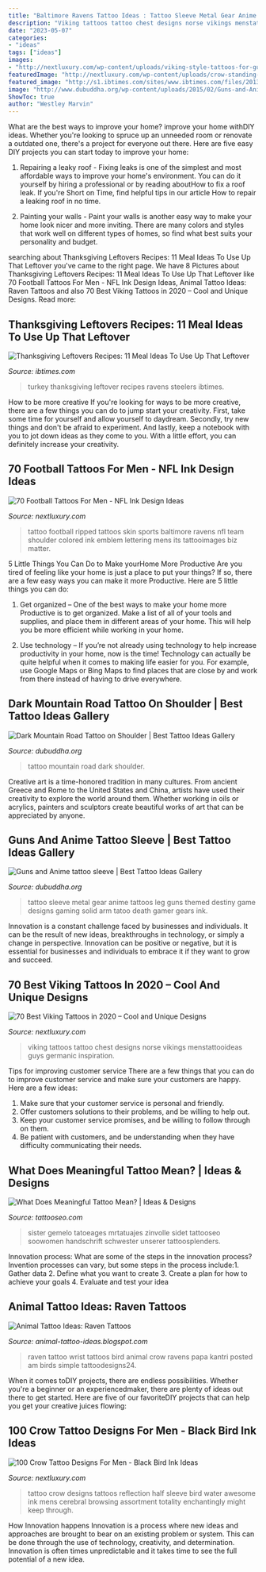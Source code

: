 ```yaml
---
title: "Baltimore Ravens Tattoo Ideas : Tattoo Sleeve Metal Gear Anime Tattoos Leg Guns Themed Destiny Game Designs Gaming Solid Arm Tatoo Death Gamer Gears Ink"
description: "Viking tattoos tattoo chest designs norse vikings menstattooideas guys germanic inspiration"
date: "2023-05-07"
categories:
- "ideas"
tags: ["ideas"]
images:
- "http://nextluxury.com/wp-content/uploads/viking-style-tattoos-for-guys.jpg"
featuredImage: "http://nextluxury.com/wp-content/uploads/crow-standing-in-water-half-sleeve-tattoos-for-men.jpg"
featured_image: "http://s1.ibtimes.com/sites/www.ibtimes.com/files/2013/11/29/thanksgiving-leftover-recipes.jpg"
image: "http://www.dubuddha.org/wp-content/uploads/2015/02/Guns-and-Anime-tattoo-sleeve.jpg"
ShowToc: true
author: "Westley Marvin"
---
```



What are the best ways to improve your home?
improve your home withDIY ideas. Whether you're looking to spruce up an unneeded room or renovate a outdated one, there's a project for everyone out there. Here are five easy DIY projects you can start today to improve your home: 
1. Repairing a leaky roof - Fixing leaks is one of the simplest and most affordable ways to improve your home's environment. You can do it yourself by hiring a professional or by reading aboutHow to fix a roof leak. If you're Short on Time, find helpful tips in our article How to repair a leaking roof in no time. 

2. Painting your walls - Paint your walls is another easy way to make your home look nicer and more inviting. There are many colors and styles that work well on different types of homes, so find what best suits your personality and budget.

	

		
searching about Thanksgiving Leftovers Recipes: 11 Meal Ideas To Use Up That Leftover you've came to the right page. We have 8 Pictures about Thanksgiving Leftovers Recipes: 11 Meal Ideas To Use Up That Leftover like 70 Football Tattoos For Men - NFL Ink Design Ideas, Animal Tattoo Ideas: Raven Tattoos and also 70 Best Viking Tattoos in 2020 – Cool and Unique Designs. Read more:
		
    
## Thanksgiving Leftovers Recipes: 11 Meal Ideas To Use Up That Leftover

<img loading=lazy src="http://s1.ibtimes.com/sites/www.ibtimes.com/files/2013/11/29/thanksgiving-leftover-recipes.jpg" onerror="this.onerror=null;this.src='https://tse4.mm.bing.net/th?id=OIP.lJaHJFqVqOEJr0nA5RLvQgHaFD&amp;pid=15.1';" alt="Thanksgiving Leftovers Recipes: 11 Meal Ideas To Use Up That Leftover">

_Source: ibtimes.com_

>turkey thanksgiving leftover recipes ravens steelers ibtimes. 

	

How to be more creative
If you're looking for ways to be more creative, there are a few things you can do to jump start your creativity. First, take some time for yourself and allow yourself to daydream. Secondly, try new things and don't be afraid to experiment. And lastly, keep a notebook with you to jot down ideas as they come to you. With a little effort, you can definitely increase your creativity.

    
## 70 Football Tattoos For Men - NFL Ink Design Ideas

<img loading=lazy src="http://nextluxury.com/wp-content/uploads/mens-baltimore-ravens-football-ripped-skin-arm-tattoo.jpg" onerror="this.onerror=null;this.src='https://tse3.mm.bing.net/th?id=OIP.D3oTW6-jxXebe27FMev95wHaHa&amp;pid=15.1';" alt="70 Football Tattoos For Men - NFL Ink Design Ideas">

_Source: nextluxury.com_

>tattoo football ripped tattoos skin sports baltimore ravens nfl team shoulder colored ink emblem lettering mens its tattooimages biz matter. 

	

5 Little Things You Can Do to Make yourHome More Productive
Are you tired of feeling like your home is just a place to put your things? If so, there are a few easy ways you can make it more Productive. Here are 5 little things you can do:
1. Get organized – One of the best ways to make your home more Productive is to get organized. Make a list of all of your tools and supplies, and place them in different areas of your home. This will help you be more efficient while working in your home.

2. Use technology – If you’re not already using technology to help increase productivity in your home, now is the time! Technology can actually be quite helpful when it comes to making life easier for you. For example, use Google Maps or Bing Maps to find places that are close by and work from there instead of having to drive everywhere.


    
## Dark Mountain Road Tattoo On Shoulder | Best Tattoo Ideas Gallery

<img loading=lazy src="http://www.dubuddha.org/wp-content/uploads/2015/06/Dark-Mountain-Road-Tattoo-on-Shoulder-by-Hector-Cedillo.jpg" onerror="this.onerror=null;this.src='https://tse4.mm.bing.net/th?id=OIP.y8eLiXZeo4FrKIYvcUWk5AHaHa&amp;pid=15.1';" alt="Dark Mountain Road Tattoo on Shoulder | Best Tattoo Ideas Gallery">

_Source: dubuddha.org_

>tattoo mountain road dark shoulder. 

	

Creative art is a time-honored tradition in many cultures. From ancient Greece and Rome to the United States and China, artists have used their creativity to explore the world around them. Whether working in oils or acrylics, painters and sculptors create beautiful works of art that can be appreciated by anyone.

    
## Guns And Anime Tattoo Sleeve | Best Tattoo Ideas Gallery

<img loading=lazy src="http://www.dubuddha.org/wp-content/uploads/2015/02/Guns-and-Anime-tattoo-sleeve.jpg" onerror="this.onerror=null;this.src='https://tse1.mm.bing.net/th?id=OIP.TdYbH_-RG7FcYSTUC-NY-AHaIR&amp;pid=15.1';" alt="Guns and Anime tattoo sleeve | Best Tattoo Ideas Gallery">

_Source: dubuddha.org_

>tattoo sleeve metal gear anime tattoos leg guns themed destiny game designs gaming solid arm tatoo death gamer gears ink. 

	

Innovation is a constant challenge faced by businesses and individuals. It can be the result of new ideas, breakthroughs in technology, or simply a change in perspective. Innovation can be positive or negative, but it is essential for businesses and individuals to embrace it if they want to grow and succeed.

    
## 70 Best Viking Tattoos In 2020 – Cool And Unique Designs

<img loading=lazy src="http://nextluxury.com/wp-content/uploads/viking-style-tattoos-for-guys.jpg" onerror="this.onerror=null;this.src='https://tse1.mm.bing.net/th?id=OIP.JqCywR_n_OuYAjExTkgR8QHaHK&amp;pid=15.1';" alt="70 Best Viking Tattoos in 2020 – Cool and Unique Designs">

_Source: nextluxury.com_

>viking tattoos tattoo chest designs norse vikings menstattooideas guys germanic inspiration. 

	

Tips for improving customer service
There are a few things that you can do to improve customer service and make sure your customers are happy. Here are a few ideas:
1. Make sure that your customer service is personal and friendly.
2. Offer customers solutions to their problems, and be willing to help out.
3. Keep your customer service promises, and be willing to follow through on them.
4. Be patient with customers, and be understanding when they have difficulty communicating their needs.

    
## What Does Meaningful Tattoo Mean? | Ideas &amp; Designs

<img loading=lazy src="https://www.tattooseo.com/wp-content/uploads/2017/09/meaningful-tattoos-11.jpg" onerror="this.onerror=null;this.src='https://tse4.mm.bing.net/th?id=OIP.EkD3fjqH-Liigwe2aqcV7gHaNK&amp;pid=15.1';" alt="What Does Meaningful Tattoo Mean? | Ideas &amp; Designs">

_Source: tattooseo.com_

>sister gemelo tatoeages mrtatuajes zinvolle sidet tattooseo soowomen handschrift schwester unserer tattoosplenders. 

	

Innovation process: What are some of the steps in the innovation process?
Invention processes can vary, but some steps in the process include:1. Gather data 2. Define what you want to create 3. Create a plan for how to achieve your goals 4. Evaluate and test your idea 
    
## Animal Tattoo Ideas: Raven Tattoos

<img loading=lazy src="http://3.bp.blogspot.com/-XSS6874A7bU/UQU7nQs5GKI/AAAAAAAAB38/Icy-UwHQkB0/s1600/raven_tattoo_7.jpg" onerror="this.onerror=null;this.src='https://tse4.mm.bing.net/th?id=OIP.yAXKSSn7d8fjihRC5J0IAQAAAA&amp;pid=15.1';" alt="Animal Tattoo Ideas: Raven Tattoos">

_Source: animal-tattoo-ideas.blogspot.com_

>raven tattoo wrist tattoos bird animal crow ravens papa kantri posted am birds simple tattoodesigns24. 

	

When it comes toDIY projects, there are endless possibilities. Whether you're a beginner or an experiencedmaker, there are plenty of ideas out there to get started. Here are five of our favoriteDIY projects that can help you get your creative juices flowing: 

    
## 100 Crow Tattoo Designs For Men - Black Bird Ink Ideas

<img loading=lazy src="http://nextluxury.com/wp-content/uploads/crow-standing-in-water-half-sleeve-tattoos-for-men.jpg" onerror="this.onerror=null;this.src='https://tse3.mm.bing.net/th?id=OIP.TB8W9CnTo51S9LtfcIfUZwHaHa&amp;pid=15.1';" alt="100 Crow Tattoo Designs For Men - Black Bird Ink Ideas">

_Source: nextluxury.com_

>tattoo crow designs tattoos reflection half sleeve bird water awesome ink mens cerebral browsing assortment totality enchantingly might keep through. 

	

How Innovation happens
Innovation is a process where new ideas and approaches are brought to bear on an existing problem or system. This can be done through the use of technology, creativity, and determination. Innovation is often times unpredictable and it takes time to see the full potential of a new idea.

